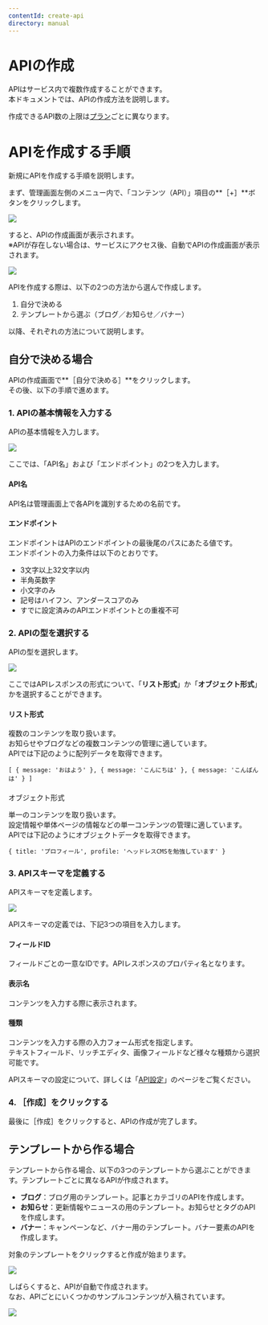 ```yaml
---
contentId: create-api
directory: manual
---
```


# APIの作成

APIはサービス内で複数作成することができます。  
本ドキュメントでは、APIの作成方法を説明します。

作成できるAPI数の上限は[プラン](https://microcms.io/pricing)ごとに異なります。

APIを作成する手順
==========

新規にAPIを作成する手順を説明します。  
  
まず、管理画面左側のメニュー内で、「コンテンツ（API）」項目の**［+］**ボタンをクリックします。  
  
![](https://images.microcms-assets.io/assets/d6af1616730544a596d299c20834f460/f84eccad1e88421c80b5f183f99fccd7/CleanShot%202024-08-16%20at%2012.32.35%402x.png)  
  
すると、APIの作成画面が表示されます。  
※APIが存在しない場合は、サービスにアクセス後、自動でAPIの作成画面が表示されます。  
  
![](https://images.microcms-assets.io/assets/d6af1616730544a596d299c20834f460/f37ce227419e4799973f48ed795c4292/api%E3%83%86%E3%83%B3%E3%83%97%E3%83%AC%E3%83%BC%E3%83%88%E3%81%AE%E9%81%B8%E6%8A%9E.png)  
  
APIを作成する際は、以下の2つの方法から選んで作成します。

1.  自分で決める
2.  テンプレートから選ぶ（ブログ／お知らせ／バナー）

以降、それぞれの方法について説明します。

自分で決める場合
--------

APIの作成画面で**［自分で決める］**をクリックします。  
その後、以下の手順で進めます。  

### 1\. APIの基本情報を入力する

APIの基本情報を入力します。  
  
![](https://images.microcms-assets.io/assets/d6af1616730544a596d299c20834f460/338138e97fa04a018029417883bfbb9d/CleanShot%202024-08-16%20at%2014.32.35%402x.png)  
  
ここでは、「API名」および「エンドポイント」の2つを入力します。  

#### API名

API名は管理画面上で各APIを識別するための名前です。

#### エンドポイント

エンドポイントはAPIのエンドポイントの最後尾のパスにあたる値です。  
エンドポイントの入力条件は以下のとおりです。

*   3文字以上32文字以内
*   半角英数字
*   小文字のみ
*   記号はハイフン、アンダースコアのみ
*   すでに設定済みのAPIエンドポイントとの重複不可

### 2\. APIの型を選択する

APIの型を選択します。  
  
![](https://images.microcms-assets.io/assets/d6af1616730544a596d299c20834f460/58654b8b67c142a394a1e64d15c12ded/%E3%82%B9%E3%82%AF%E3%83%AA%E3%83%BC%E3%83%B3%E3%82%B7%E3%83%A7%E3%83%83%E3%83%88%202023-03-27%2014.57.46.png)  
  
ここではAPIレスポンスの形式について、「**リスト形式**」か「**オブジェクト形式**」かを選択することができます。  

#### リスト形式

複数のコンテンツを取り扱います。  
お知らせやブログなどの複数コンテンツの管理に適しています。  
APIでは下記のように配列データを取得できます。

    [ { message: 'おはよう' }, { message: 'こんにちは' }, { message: 'こんばんは' } ]

####   
オブジェクト形式

単一のコンテンツを取り扱います。  
設定情報や単体ページの情報などの単一コンテンツの管理に適しています。  
APIでは下記のようにオブジェクトデータを取得できます。

    { title: 'プロフィール', profile: 'ヘッドレスCMSを勉強しています' }

### 3\. APIスキーマを定義する

APIスキーマを定義します。  
  
![](https://images.microcms-assets.io/assets/d6af1616730544a596d299c20834f460/14e01ce40c9843ff8505f3784fd64410/CleanShot%202024-08-16%20at%2014.34.23%402x.png)  
  
APIスキーマの定義では、下記3つの項目を入力します。  

#### フィールドID

フィールドごとの一意なIDです。APIレスポンスのプロパティ名となります。

#### 表示名

コンテンツを入力する際に表示されます。

#### 種類

コンテンツを入力する際の入力フォーム形式を指定します。  
テキストフィールド、リッチエディタ、画像フィールドなど様々な種類から選択可能です。

APIスキーマの設定について、詳しくは「[API設定](https://document.microcms.io/manual/api-model-settings#hbf58befd50)」のページをご覧ください。

### 4\. ［作成］をクリックする

最後に［作成］をクリックすると、APIの作成が完了します。

  

テンプレートから作る場合
------------

テンプレートから作る場合、以下の3つのテンプレートから選ぶことができます。テンプレートごとに異なるAPIが作成されます。  

*   **ブログ**：ブログ用のテンプレート。記事とカテゴリのAPIを作成します。
*   **お知らせ**：更新情報やニュースの用のテンプレート。お知らせとタグのAPIを作成します。
*   **バナー**：キャンペーンなど、バナー用のテンプレート。バナー要素のAPIを作成します。

  
対象のテンプレートをクリックすると作成が始まります。  
  
![](https://images.microcms-assets.io/assets/d6af1616730544a596d299c20834f460/7d5ef3840bcd4c9cb8c830343938c175/CleanShot%202024-08-16%20at%2014.26.14%402x.png)  
  
しばらくすると、APIが自動で作成されます。  
なお、APIごとにいくつかのサンプルコンテンツが入稿されています。  
  
![](https://images.microcms-assets.io/assets/d6af1616730544a596d299c20834f460/f602d6fc28d64135886ab23f773cee03/CleanShot%202024-08-16%20at%2014.35.56%402x.png)